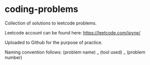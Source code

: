 # coding-problems
Collection of solutions to leetcode problems.

Leetcode account can be found here:
https://leetcode.com/jpyne/

Uploaded to Github for the purpose of practice.

Naming convention follows: (problem name) _ (tool used) _ (problem number)
